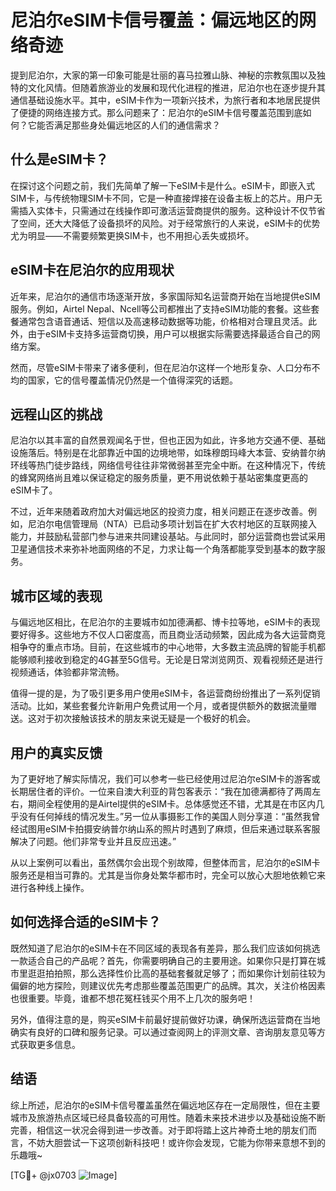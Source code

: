 # 尼泊尔eSIM卡信号覆盖：偏远地区的网络奇迹

提到尼泊尔，大家的第一印象可能是壮丽的喜马拉雅山脉、神秘的宗教氛围以及独特的文化风情。但随着旅游业的发展和现代化进程的推进，尼泊尔也在逐步提升其通信基础设施水平。其中，eSIM卡作为一项新兴技术，为旅行者和本地居民提供了便捷的网络连接方式。那么问题来了：尼泊尔的eSIM卡信号覆盖范围到底如何？它能否满足那些身处偏远地区的人们的通信需求？

## 什么是eSIM卡？

在探讨这个问题之前，我们先简单了解一下eSIM卡是什么。eSIM卡，即嵌入式SIM卡，与传统物理SIM卡不同，它是一种直接焊接在设备主板上的芯片。用户无需插入实体卡，只需通过在线操作即可激活运营商提供的服务。这种设计不仅节省了空间，还大大降低了设备损坏的风险。对于经常旅行的人来说，eSIM卡的优势尤为明显——不需要频繁更换SIM卡，也不用担心丢失或损坏。

## eSIM卡在尼泊尔的应用现状

近年来，尼泊尔的通信市场逐渐开放，多家国际知名运营商开始在当地提供eSIM服务。例如，Airtel Nepal、Ncell等公司都推出了支持eSIM功能的套餐。这些套餐通常包含语音通话、短信以及高速移动数据等功能，价格相对合理且灵活。此外，由于eSIM卡支持多运营商切换，用户可以根据实际需要选择最适合自己的网络方案。

然而，尽管eSIM卡带来了诸多便利，但在尼泊尔这样一个地形复杂、人口分布不均的国家，它的信号覆盖情况仍然是一个值得深究的话题。

## 远程山区的挑战

尼泊尔以其丰富的自然景观闻名于世，但也正因为如此，许多地方交通不便、基础设施落后。特别是在北部靠近中国的边境地带，如珠穆朗玛峰大本营、安纳普尔纳环线等热门徒步路线，网络信号往往非常微弱甚至完全中断。在这种情况下，传统的蜂窝网络尚且难以保证稳定的服务质量，更不用说依赖于基站密集度更高的eSIM卡了。

不过，近年来随着政府加大对偏远地区的投资力度，相关问题正在逐步改善。例如，尼泊尔电信管理局（NTA）已启动多项计划旨在扩大农村地区的互联网接入能力，并鼓励私营部门参与进来共同建设基站。与此同时，部分运营商也尝试采用卫星通信技术来弥补地面网络的不足，力求让每一个角落都能享受到基本的数字服务。

## 城市区域的表现

与偏远地区相比，在尼泊尔的主要城市如加德满都、博卡拉等地，eSIM卡的表现要好得多。这些地方不仅人口密度高，而且商业活动频繁，因此成为各大运营商竞相争夺的重点市场。目前，在这些城市的中心地带，大多数主流品牌的智能手机都能够顺利接收到稳定的4G甚至5G信号。无论是日常浏览网页、观看视频还是进行视频通话，体验都非常流畅。

值得一提的是，为了吸引更多用户使用eSIM卡，各运营商纷纷推出了一系列促销活动。比如，某些套餐允许新用户免费试用一个月，或者提供额外的数据流量赠送。这对于初次接触该技术的朋友来说无疑是一个极好的机会。

## 用户的真实反馈

为了更好地了解实际情况，我们可以参考一些已经使用过尼泊尔eSIM卡的游客或长期居住者的评价。一位来自澳大利亚的背包客表示：“我在加德满都待了两周左右，期间全程使用的是Airtel提供的eSIM卡。总体感觉还不错，尤其是在市区内几乎没有任何掉线的情况发生。”另一位从事摄影工作的美国人则分享道：“虽然我曾经试图用eSIM卡拍摄安纳普尔纳山系的照片时遇到了麻烦，但后来通过联系客服解决了问题。他们非常专业并且反应迅速。”

从以上案例可以看出，虽然偶尔会出现个别故障，但整体而言，尼泊尔的eSIM卡服务还是相当可靠的。尤其是当你身处繁华都市时，完全可以放心大胆地依赖它来进行各种线上操作。

## 如何选择合适的eSIM卡？

既然知道了尼泊尔的eSIM卡在不同区域的表现各有差异，那么我们应该如何挑选一款适合自己的产品呢？首先，你需要明确自己的主要用途。如果你只是打算在城市里逛逛拍拍照，那么选择性价比高的基础套餐就足够了；而如果你计划前往较为偏僻的地方探险，则建议优先考虑那些覆盖范围更广的品牌。其次，关注价格因素也很重要。毕竟，谁都不想花冤枉钱买个用不上几次的服务吧！

另外，值得注意的是，购买eSIM卡前最好提前做好功课，确保所选运营商在当地确实有良好的口碑和服务记录。可以通过查阅网上的评测文章、咨询朋友意见等方式获取更多信息。

## 结语

综上所述，尼泊尔的eSIM卡信号覆盖虽然在偏远地区存在一定局限性，但在主要城市及旅游热点区域已经具备较高的可用性。随着未来技术进步以及基础设施不断完善，相信这一状况会得到进一步改善。对于即将踏上这片神奇土地的朋友们而言，不妨大胆尝试一下这项创新科技吧！或许你会发现，它能为你带来意想不到的乐趣哦~

[TG💪+ @jx0703 ![Image](https://github.com/user-attachments/assets/dbca1d08-cadb-493c-b0ec-ad6f7a83f270)]